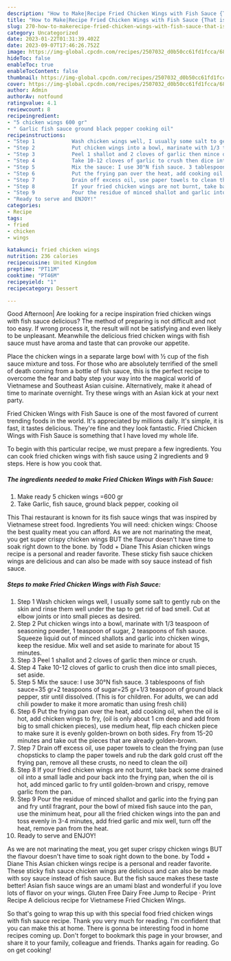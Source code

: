 ```yaml
---
description: "How to Make|Recipe Fried Chicken Wings with Fish Sauce {That is Delicious"
title: "How to Make|Recipe Fried Chicken Wings with Fish Sauce {That is Delicious"
slug: 270-how-to-makerecipe-fried-chicken-wings-with-fish-sauce-that-is-delicious
category: Uncategorized
date: 2023-01-22T01:31:39.402Z
date: 2023-09-07T17:46:26.752Z
image: https://img-global.cpcdn.com/recipes/2507032_d0b50cc61fd1fcca/680x482cq70/fried-chicken-wings-with-fish-sauce-recipe-main-photo.jpg
hideToc: false
enableToc: true
enableTocContent: false
thumbnail: https://img-global.cpcdn.com/recipes/2507032_d0b50cc61fd1fcca/680x482cq70/fried-chicken-wings-with-fish-sauce-recipe-main-photo.jpg
cover: https://img-global.cpcdn.com/recipes/2507032_d0b50cc61fd1fcca/680x482cq70/fried-chicken-wings-with-fish-sauce-recipe-main-photo.jpg
author: Admin
authorAv: notfound
ratingvalue: 4.1
reviewcount: 8
recipeingredient:
- "5 chicken wings 600 gr"
- " Garlic fish sauce ground black pepper cooking oil"
recipeinstructions:
- "Step 1            Wash chicken wings well, I usually some salt to gently rub on the skin and rinse them well under the tap to get rid of bad smell. Cut at elbow joints or into small pieces as desired."
- "Step 2            Put chicken wings into a bowl, marinate with 1/3 teaspoon of seasoning powder, 1 teaspoon of sugar, 2 teaspoons of fish sauce. Squeeze liquid out of minced shallots and garlic into chicken wings, keep the residue. Mix well and set aside to marinate for about 15 minutes."
- "Step 3            Peel 1 shallot and 2 cloves of garlic then mince or crush."
- "Step 4            Take 10-12 cloves of garlic to crush then dice into small pieces, set aside."
- "Step 5            Mix the sauce: I use 30°N fish sauce. 3 tablespoons of fish sauce=35 gr+2 teaspoons of sugar=25 gr+1/3 teaspoon of ground black pepper, stir until dissolved. (This is for children. For adults, we can add chili powder to make it more aromatic than using fresh chili)"
- "Step 6            Put the frying pan over the heat, add cooking oil, when the oil is hot, add chicken wings to fry, (oil is only about 1 cm deep and add from big to small chicken pieces), use medium heat, flip each chicken piece to make sure it is evenly golden-brown on both sides. Fry from 15-20 minutes and take out the pieces that are already golden-brown."
- "Step 7            Drain off excess oil, use paper towels to clean the frying pan (use chopsticks to clamp the paper towels and rub the dark gold crust off the frying pan, remove all these crusts, no need to clean the oil)"
- "Step 8            If your fried chicken wings are not burnt, take back some drained oil into a small ladle and pour back into the frying pan, when the oil is hot, add minced garlic to fry until golden-brown and crispy, remove garlic from the pan."
- "Step 9            Pour the residue of minced shallot and garlic into the frying pan and fry until fragrant, pour the bowl of mixed fish sauce into the pan, use the minimum heat,  pour all the fried chicken wings into the pan and toss evenly in 3-4 minutes, add fried garlic and mix well, turn off the heat, remove pan from the heat."
- "Ready to serve and ENJOY!"
categories:
- Recipe
tags:
- fried
- chicken
- wings

katakunci: fried chicken wings 
nutrition: 236 calories
recipecuisine: United Kingdom
preptime: "PT11M"
cooktime: "PT46M"
recipeyield: "1"
recipecategory: Dessert

---
```



Good Afternoon| Are looking for a recipe inspiration fried chicken wings with fish sauce delicious? The method of preparing is not difficult and not too easy. If wrong process it, the result will not be satisfying and even likely to be unpleasant. Meanwhile the delicious fried chicken wings with fish sauce must have aroma and taste that can provoke our appetite.





Place the chicken wings in a separate large bowl with ½ cup of the fish sauce mixture and toss. For those who are absolutely terrified of the smell of death coming from a bottle of fish sauce, this is the perfect recipe to overcome the fear and baby step your way into the magical world of Vietnamese and Southeast Asian cuisine. Alternatively, make it ahead of time to marinate overnight. Try these wings with an Asian kick at your next party.

Fried Chicken Wings with Fish Sauce is one of the most favored of current trending foods in the world. It's appreciated by millions daily. It's simple, it is fast, it tastes delicious. They're fine and they look fantastic. Fried Chicken Wings with Fish Sauce is something that I have loved my whole life.


To begin with this particular recipe, we must prepare a few ingredients. You can cook fried chicken wings with fish sauce using 2 ingredients and 9 steps. Here is how you cook that.

<!--inarticleads1-->

##### The ingredients needed to make Fried Chicken Wings with Fish Sauce:

1. Make ready 5 chicken wings =600 gr
1. Take  Garlic, fish sauce, ground black pepper, cooking oil


This Thai restaurant is known for its fish sauce wings that was inspired by Vietnamese street food. Ingredients You will need: chicken wings: Choose the best quality meat you can afford. As we are not marinating the meat, you get super crispy chicken wings BUT the flavour doesn&#39;t have time to soak right down to the bone. by Todd + Diane This Asian chicken wings recipe is a personal and reader favorite. These sticky fish sauce chicken wings are delicious and can also be made with soy sauce instead of fish sauce. 

<!--inarticleads2-->

##### Steps to make Fried Chicken Wings with Fish Sauce:

1. Step 1            Wash chicken wings well, I usually some salt to gently rub on the skin and rinse them well under the tap to get rid of bad smell. Cut at elbow joints or into small pieces as desired.
1. Step 2            Put chicken wings into a bowl, marinate with 1/3 teaspoon of seasoning powder, 1 teaspoon of sugar, 2 teaspoons of fish sauce. Squeeze liquid out of minced shallots and garlic into chicken wings, keep the residue. Mix well and set aside to marinate for about 15 minutes.
1. Step 3            Peel 1 shallot and 2 cloves of garlic then mince or crush.
1. Step 4            Take 10-12 cloves of garlic to crush then dice into small pieces, set aside.
1. Step 5            Mix the sauce: I use 30°N fish sauce. 3 tablespoons of fish sauce=35 gr+2 teaspoons of sugar=25 gr+1/3 teaspoon of ground black pepper, stir until dissolved. (This is for children. For adults, we can add chili powder to make it more aromatic than using fresh chili)
1. Step 6            Put the frying pan over the heat, add cooking oil, when the oil is hot, add chicken wings to fry, (oil is only about 1 cm deep and add from big to small chicken pieces), use medium heat, flip each chicken piece to make sure it is evenly golden-brown on both sides. Fry from 15-20 minutes and take out the pieces that are already golden-brown.
1. Step 7            Drain off excess oil, use paper towels to clean the frying pan (use chopsticks to clamp the paper towels and rub the dark gold crust off the frying pan, remove all these crusts, no need to clean the oil)
1. Step 8            If your fried chicken wings are not burnt, take back some drained oil into a small ladle and pour back into the frying pan, when the oil is hot, add minced garlic to fry until golden-brown and crispy, remove garlic from the pan.
1. Step 9            Pour the residue of minced shallot and garlic into the frying pan and fry until fragrant, pour the bowl of mixed fish sauce into the pan, use the minimum heat,  pour all the fried chicken wings into the pan and toss evenly in 3-4 minutes, add fried garlic and mix well, turn off the heat, remove pan from the heat.
1. Ready to serve and ENJOY!

As we are not marinating the meat, you get super crispy chicken wings BUT the flavour doesn&#39;t have time to soak right down to the bone. by Todd + Diane This Asian chicken wings recipe is a personal and reader favorite. These sticky fish sauce chicken wings are delicious and can also be made with soy sauce instead of fish sauce. But the fish sauce makes these taste better! Asian fish sauce wings are an umami blast and wonderful if you love lots of flavor on your wings. Gluten Free Dairy Free Jump to Recipe · Print Recipe A delicious recipe for Vietnamese Fried Chicken Wings. 

So that's going to wrap this up with this special food fried chicken wings with fish sauce recipe. Thank you very much for reading. I'm confident that you can make this at home. There is gonna be interesting food in home recipes coming up. Don't forget to bookmark this page in your browser, and share it to your family, colleague and friends. Thanks again for reading. Go on get cooking!
